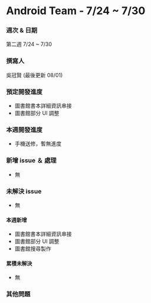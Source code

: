 # Android Team - 7/24 ~ 7/30

### 週次 & 日期
第二週 7/24 ~ 7/30

### 撰寫人
吳冠賢 (最後更新 08/01)

### 預定開發進度
* 圖書館書本詳細資訊串接
* 圖書館部分 UI 調整


### 本週開發進度

* 手機送修，暫無進度

### 新增 issue ＆ 處理
* 無

### 未解決 issue
* 無

#### 本週新增
* 圖書館書本詳細資訊串接
* 圖書館部分 UI 調整
* 圖書館搜尋製作

#### 累積未解決
* 無

### 其他問題
